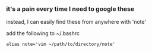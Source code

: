 ### it's a pain every time I need to google these

instead, I can easily find these from anywhere with 'note'

add the following to ~/.bashrc
```
alias note='vim ~/path/to/directory/note'
```
